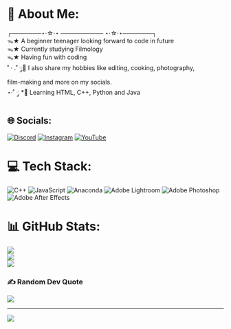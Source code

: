 # 💫 About Me:
┌───────⋆⋅☆⋅⋆ ────────── ⋆⋅☆⋅⋆───────┐<br>ᯓ★ A beginner teenager looking forward to code in future<br>ᯓ★ Currently studying Filmology<br>ᯓ★ Having fun with coding <br>˚ · .˚ ༘🦋 I also share my hobbies like editing, cooking, photography, <br>        film-making and more on my socials.<br>⋆·˚ ༘ *🔭 Learning HTML, C++, Python and Java


## 🌐 Socials:
[![Discord](https://img.shields.io/badge/Discord-%237289DA.svg?logo=discord&logoColor=white)](https://discord.gg/Feremonchik#6426) [![Instagram](https://img.shields.io/badge/Instagram-%23E4405F.svg?logo=Instagram&logoColor=white)](https://instagram.com/Feremonchik) [![YouTube](https://img.shields.io/badge/YouTube-%23FF0000.svg?logo=YouTube&logoColor=white)](https://youtube.com/@UC-wgoa3I1zqXWgYrJJpd8UQ) 

# 💻 Tech Stack:
![C++](https://img.shields.io/badge/c++-%2300599C.svg?style=flat-square&logo=c%2B%2B&logoColor=white) ![JavaScript](https://img.shields.io/badge/javascript-%23323330.svg?style=flat-square&logo=javascript&logoColor=%23F7DF1E) ![Anaconda](https://img.shields.io/badge/Anaconda-%2344A833.svg?style=flat-square&logo=anaconda&logoColor=white) ![Adobe Lightroom](https://img.shields.io/badge/Adobe%20Lightroom-31A8FF.svg?style=flat-square&logo=Adobe%20Lightroom&logoColor=white) ![Adobe Photoshop](https://img.shields.io/badge/adobe%20photoshop-%2331A8FF.svg?style=flat-square&logo=adobe%20photoshop&logoColor=white) ![Adobe After Effects](https://img.shields.io/badge/Adobe%20After%20Effects-9999FF.svg?style=flat-square&logo=Adobe%20After%20Effects&logoColor=white)
# 📊 GitHub Stats:
![](https://github-readme-stats.vercel.app/api?username=Feremonchik&theme=shadow_blue&hide_border=true&include_all_commits=false&count_private=false)<br/>
![](https://github-readme-streak-stats.herokuapp.com/?user=Feremonchik&theme=shadow_blue&hide_border=true)<br/>
![](https://github-readme-stats.vercel.app/api/top-langs/?username=Feremonchik&theme=shadow_blue&hide_border=true&include_all_commits=false&count_private=false&layout=compact)

### ✍️ Random Dev Quote
![](https://quotes-github-readme.vercel.app/api?type=horizontal&theme=tokyonight)

---
[![](https://visitcount.itsvg.in/api?id=Feremonchik&icon=9&color=1)](https://visitcount.itsvg.in)

<!-- Proudly created with GPRM ( https://gprm.itsvg.in ) -->
